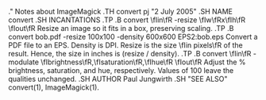 .\" Notes about ImageMagick
.TH convert pj "2 July 2005"
.SH NAME
convert
.SH INCANTATIONS
.TP
.B convert \fIin\fR -resize \fIw\fRx\fIh\fR \fIout\fR
Resize an image so it fits in a box, preserving scaling.
.TP
.B convert bob.pdf -resize 100x100 -density 600x600 EPS2:bob.eps
Convert a PDF file to an EPS. Density is DPI. Resize is the size \fIin pixels\fR of the result. Hence, the size in inches is (resize / density).
.TP
.B convert \fIin\fR -modulate \fIbrightness\fR,\fIsaturation\fR,\fIhue\fR \fIout\fR
Adjust the % brightness, saturation, and hue, respectively. Values of 100 leave the qualities unchanged.
.SH AUTHOR
Paul Jungwirth
.SH "SEE ALSO"
convert(1),
ImageMagick(1).

